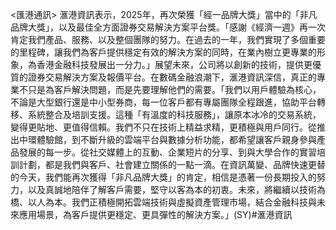 <匯港通訊>     滙港資訊表示，2025年，再次榮獲「經一品牌大獎」當中的「非凡品牌大獎」，以及最佳全方面證券交易解決方案平台獎。「感謝《經濟一週》再一次肯定我們產品、服務、以及整個團隊的努力。在過去的一年，我們實現了多個重要的里程碑，讓我們為客戶提供穩定有效的解決方案的同時，在業內樹立更專業的形象，為香港金融科技發展出一分力。」展望未來，公司將以創新的技術，提供更優質的證券交易解決方案及報價平台。在數碼金融浪潮下，滙港資訊深信，真正的專業不只是為客戶解決問題，而是先要理解他們的需要。「我們以用戶體驗為核心，不論是大型銀行還是中小型券商，每一位客戶都有專屬團隊全程跟進，協助平台轉移、系統整合及培訓支援。這種「有溫度的科技服務」，讓原本冰冷的交易系統，變得更貼地、更值得信賴。我們不只在技術上精益求精，更積極與用戶同行。從推出中環體驗館，到不斷升級的雲端平台與數據分析功能，都希望讓客戶親身參與產品發展的每一步。從社交媒體上的互動、企業短片的分享、到與大學合作的實習培訓計劃，都是我們與客戶、社會建立關係的一點一滴。在資訊萬變、品牌快速更替的今天，我們能再次獲得「非凡品牌大獎」的肯定，相信是憑著一份長期投入的努力，以及真誠地陪伴了解客戶需要，堅守以客為本的初衷。未來，將繼續以技術為橋、以人為本。我們正積極開拓雲端技術與虛擬資產管理市場，結合金融科技與未來應用場景，為客戶提供更穩定、更具彈性的解決方案。」(SY)#滙港資訊 